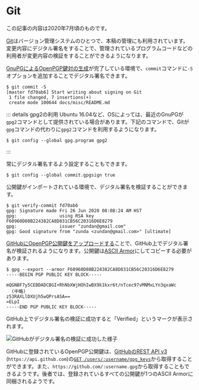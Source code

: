 # Git
この記事の内容は2020年7月頃のものです。

[Git](https://git-scm.com/)はバージョン管理システムのひとつで、本稿の管理にも利用されています。変更内容にデジタル署名をすることで、管理されているプログラムコードなどの利用者が変更内容の検証をすることができるようになります。

[GnuPGによるOpenPGP鍵対の生成](../email/keyManagement)が完了している環境で、`commit`コマンドに`-S`オプションを追加することでデジタル署名できます。

```shellsession{1}
$ git commit -S
[master fd70ab6] Start writing about signing on Git
 1 file changed, 7 insertions(+)
 create mode 100644 docs/misc/README.md
```

::: details gpg2の利用
Ubuntu 16.04など、OSによっては、最近のGnuPGが`gpg2`コマンドとして提供されている場合があります。下記のコマンドで、Gitが`gpg`コマンドの代わりに`gpg2`コマンドを利用するようになります。

```shellsession{1}
$ git config --global gpg.program gpg2
```
:::

常にデジタル署名するよう設定することもできます。

```shellsession{1}
$ git config --global commit.gpgsign true
```

公開鍵がインポートされている環境で、デジタル署名を検証することができます。

```shellsession{1}
$ git verify-commit fd70ab6
gpg: Signature made Fri 26 Jun 2020 08:08:24 AM HST
gpg:                using RSA key F60960D80B224382CA8D831CB56C20316D6E8279
gpg:                issuer "zundan@gmail.com"
gpg: Good signature from "zunda <zundan@gmail.com>" [ultimate]
```

[GitHubにOpenPGP公開鍵をアップロードする](https://help.github.com/ja/github/authenticating-to-github/adding-a-new-gpg-key-to-your-github-account)ことで、GitHub上でデジタル署名が検証されるようになります。公開鍵は[ASCII Armor](../OpenPGP/keyPair#ascii-armor)にしてコピーする必要があります。

```shellsession{1}
$ gpg --export --armor F60960D80B224382CA8D831CB56C20316D6E8279
-----BEGIN PGP PUBLIC KEY BLOCK-----

mQGNBF7y5CEBDADCBGI+RhNbXWjHOhIwBX9k1kxr6t/nTcec97vMNMxLYn3qxaWc
  (中略)
z53RAXLlDXUjh5wQPrsASA==
=ELpI
-----END PGP PUBLIC KEY BLOCK-----
```

GitHub上でデジタル署名の検証に成功すると「Verified」というマークが表示されます。

![GitHubがデジタル署名の検証に成功した様子](/github-sign-verified.png)

GitHubに登録されているOpenPGP公開鍵は、[GitHubのREST API v3](https://developer.github.com/v3/) (`https://api.github.com`)の[`GET /users/:username/gpg_keys`](https://developer.github.com/v3/users/gpg_keys/#list-gpg-keys-for-a-user)から取得することができます。また、`https://github.com/:username.gpg`から取得することもできるようです。後者では、登録されているすべての公開鍵が1つのASCII Armorに同梱されるようです。
